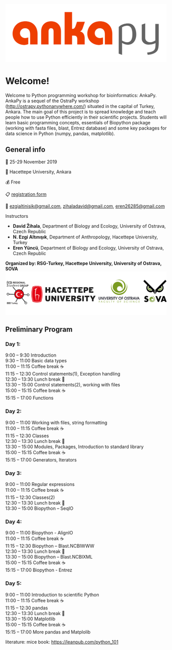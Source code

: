 <img src="logo.png" alt="drawing" width="800"/>


# Welcome!
Welcome to Python programming workshop for bioinformatics: AnkaPy. AnkaPy is a sequel of the OstraPy workshop (<http://ostrapy.pythonanywhere.com/>) situated in the capital of Turkey, Ankara. The main goal of this project is to spread knowledge and teach people how to use Python efficiently in their scientific projects. Students will learn basic programming concepts, essentials of Biopython package (working with fasta files, blast, Entrez database) and some key packages for data science in Python (numpy, pandas, matplotlib).

## General info

  :date: 25-29 November 2019

 :school: Hacettepe University, Ankara

 :moneybag: Free

 :clipboard: [registration form](https://forms.gle/KxCcviJw3dSyYRye7)

 :e-mail: ezgialtinisik@gmail.com, zihaladavid@gmail.com, eren26285@gmail.com

Instructors
- **David Žihala**, Department of Biology and Ecology, University of Ostrava, Czech Republic
- **N. Ezgi Altınışık**, Department of Anthropology, Hacettepe University, Turkey
- **Eren Yüncü**, Department of Biology and Ecology, University of Ostrava, Czech Republic

**Organized by: RSG-Turkey, Hacettepe University, University of Ostrava, SOVA**
<img src="support.png" alt="drawing" width="800"/>

## Preliminary Program

### Day 1:
9:00 – 9:30	Introduction\
9:30 – 11:00	Basic data types\
11:00 – 11:15  Coffee break  :coffee:\
11:15 – 12:30 Control statements(1), Exception handling\
12:30 – 13:30 Lunch break :fork_and_knife:\
13:30 – 15:00 Control statements(2), working with files\
15:00 – 15:15 Coffee break :coffee:\
15:15 – 17:00 Functions

### Day 2:
9:00 – 11:00 Working with files, string formatting\
11:00 – 11:15  Coffee break :coffee:\
11:15 – 12:30 Classes\
12:30 – 13:30 Lunch break :fork_and_knife:\
13:30 – 15:00 Modules, Packages, Introduction to standard library\
15:00 – 15:15 Coffee break :coffee:\
15:15 – 17:00 Generators, Iterators

### Day 3:
9:00 – 11:00 Regular expressions\
11:00 – 11:15  Coffee break :coffee:\
11:15 – 12:30 Classes(2)\
12:30 – 13:30 Lunch break :fork_and_knife:\
13:30 – 15:00 Biopython – SeqIO

### Day 4:
9:00 – 11:00 Biopython - AlignIO\
11:00 – 11:15  Coffee break :coffee:\
11:15 – 12:30 Biopython – Blast.NCBIWWW\
12:30 – 13:30 Lunch break :fork_and_knife:\
13:30 – 15:00 Biopython – Blast.NCBIXML\
15:00 – 15:15 Coffee break :coffee:\
15:15 – 17:00 Biopython - Entrez

### Day 5:
9:00 – 11:00 Introduction to scientific Python\
11:00 – 11:15  Coffee break :coffee:\
11:15 – 12:30 pandas\
12:30 – 13:30 Lunch break :fork_and_knife:\
13:30 – 15:00 Matplotlib\
15:00 – 15:15 Coffee break :coffee:\
15:15 – 17:00 More pandas and Matplolib

literature:
mice book: https://leanpub.com/python_101
